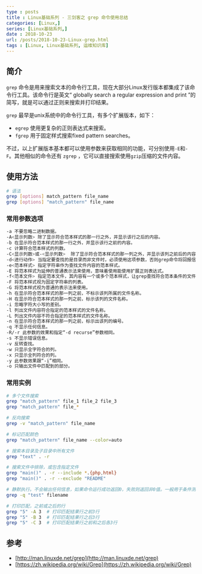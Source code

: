 ```yaml
---
type : posts
title : Linux基础系列 - 三剑客之 grep 命令使用总结
categories: [Linux,]
series: [Linux基础系列,] 
date : 2018-10-23
url: /posts/2018-10-23-Linux-grep.html 
tags : [Linux, Linux基础系列, 运维知识库]
---
```


## 简介

`grep` 命令是用来搜索文本的命令行工具，现在大部分Linux发行版本都集成了该命令行工具。该命令行是英文“ globally search a regular expression and print ”的简写，就是可以通过正则来搜索并打印结果。

`grep` 最早是unix系统中的命令行工具，有多个扩展版本，如下：
- `egrep` 使用更复杂的正则表达式来搜索。
- `fgrep` 用于固定样式搜索fixed pattern searches。

不过，以上扩展版本基本都可以使用参数来获取相同的功能，可分别使用`-E`和`-F`。其他相似的命令还有 `zgrep` ，它可以直接搜索使用`gzip`压缩的文件内容。

<!-- more -->

## 使用方法

```bash
# 语法
grep [options] match_pattern file_name
grep [options] "match_pattern" file_name
```

### 常用参数选项

```bash
-a 不要忽略二进制数据。
-A<显示列数> 除了显示符合范本样式的那一行之外，并显示该行之后的内容。
-b 在显示符合范本样式的那一行之外，并显示该行之前的内容。
-c 计算符合范本样式的列数。
-C<显示列数>或-<显示列数>  除了显示符合范本样式的那一列之外，并显示该列之前后的内容。
-d<进行动作> 当指定要查找的是目录而非文件时，必须使用这项参数，否则grep命令将回报信息并停止动作。
-e<范本样式> 指定字符串作为查找文件内容的范本样式。
-E 将范本样式为延伸的普通表示法来使用，意味着使用能使用扩展正则表达式。
-f<范本文件> 指定范本文件，其内容有一个或多个范本样式，让grep查找符合范本条件的文件内容，格式为每一列的范本样式。
-F 将范本样式视为固定字符串的列表。
-G 将范本样式视为普通的表示法来使用。
-h 在显示符合范本样式的那一列之前，不标示该列所属的文件名称。
-H 在显示符合范本样式的那一列之前，标示该列的文件名称。
-i 忽略字符大小写的差别。
-l 列出文件内容符合指定的范本样式的文件名称。
-L 列出文件内容不符合指定的范本样式的文件名称。
-n 在显示符合范本样式的那一列之前，标示出该列的编号。
-q 不显示任何信息。
-R/-r 此参数的效果和指定“-d recurse”参数相同。
-s 不显示错误信息。
-v 反转查找。
-w 只显示全字符合的列。
-x 只显示全列符合的列。
-y 此参数效果跟“-i”相同。
-o 只输出文件中匹配到的部分。
```

### 常用实例 

```bash
# 多个文件搜索
grep "match_pattern" file_1 file_2 file_3
grep "match_pattern" file_*

# 反向搜索
grep -v "match_pattern" file_name

# 标记匹配颜色
grep "match_pattern" file_name --color=auto

# 搜索本目录及子目录中所有文件
grep "text" . -r 

# 搜索文件中排除，或包含指定文件
grep "main()" . -r --include *.{php,html}
grep "main()" . -r --exclude "README"

# 静默执行。不会输出任何信息，如果命令运行成功返回0，失败则返回非0值。一般用于条件测试。
grep -q "test" filename

# 打印匹配，之前或之后的行
grep "5" -A 3  # 打印匹配结果行之前3行
grep "5" -B 3  # 打印匹配结果行之后3行
grep "5" -C 3  # 打印匹配结果行之前和之后各3行
```

## 参考

- [http://man.linuxde.net/grep](http://man.linuxde.net/grep)
- [https://zh.wikipedia.org/wiki/Grep](https://zh.wikipedia.org/wiki/Grep)